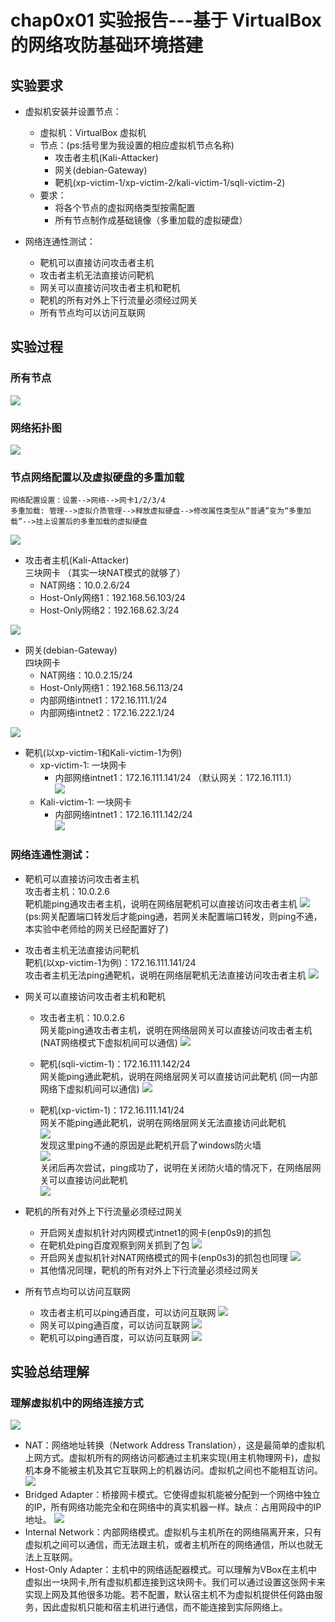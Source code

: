 # chap0x01 实验报告---基于 VirtualBox 的网络攻防基础环境搭建

## 实验要求
* 虚拟机安装并设置节点：
    * 虚拟机：VirtualBox 虚拟机
    * 节点：(ps:括号里为我设置的相应虚拟机节点名称)
       * 攻击者主机(Kali-Attacker)
       * 网关(debian-Gateway)
       * 靶机(xp-victim-1/xp-victim-2/kali-victim-1/sqli-victim-2)
    * 要求：
       * 将各个节点的虚拟网络类型按需配置
       * 所有节点制作成基础镜像（多重加载的虚拟硬盘）

* 网络连通性测试：
    * 靶机可以直接访问攻击者主机
    * 攻击者主机无法直接访问靶机
    * 网关可以直接访问攻击者主机和靶机
    * 靶机的所有对外上下行流量必须经过网关
    * 所有节点均可以访问互联网  


## 实验过程
### 所有节点
![](images/boxes.png)

### 网络拓扑图
![](images/topology.png)

### 节点网络配置以及虚拟硬盘的多重加载
    网络配置设置：设置-->网络-->网卡1/2/3/4  
    多重加载: 管理-->虚拟介质管理-->释放虚拟硬盘-->修改属性类型从“普通”变为“多重加载”-->挂上设置后的多重加载的虚拟硬盘
![](images/doubleload.png)
             
* 攻击者主机(Kali-Attacker)  
三块网卡 （其实一块NAT模式的就够了）
    * NAT网络：10.0.2.6/24
    * Host-Only网络1：192.168.56.103/24
    * Host-Only网络2：192.168.62.3/24   

![](images/attacker.png)
* 网关(debian-Gateway)  
四块网卡
    * NAT网络：10.0.2.15/24
    * Host-Only网络1：192.168.56.113/24
    * 内部网络intnet1：172.16.111.1/24
    * 内部网络intnet2：172.16.222.1/24

![](images/gateway.png)
* 靶机(以xp-victim-1和Kali-victim-1为例)  
    * xp-victim-1:  一块网卡 
        * 内部网络intnet1：172.16.111.141/24   （默认网关：172.16.111.1）  
    ![](images/xp-victim.png)
    * Kali-victim-1:  一块网卡
        * 内部网络intnet1：172.16.111.142/24   
    ![](images/kali-victim.png)


### 网络连通性测试：  
* 靶机可以直接访问攻击者主机  
   攻击者主机：10.0.2.6   
   靶机能ping通攻击者主机，说明在网络层靶机可以直接访问攻击者主机
   ![](images/victim-ping-attacker.png)  
   (ps:网关配置端口转发后才能ping通，若网关未配置端口转发，则ping不通，本实验中老师给的网关已经配置好了)

* 攻击者主机无法直接访问靶机  
   靶机(以xp-victim-1为例)：172.16.111.141/24  
   攻击者主机无法ping通靶机，说明在网络层靶机无法直接访问攻击者主机
   ![](images/attacker-ping-victim.png)  

* 网关可以直接访问攻击者主机和靶机
    * 攻击者主机：10.0.2.6  
      网关能ping通攻击者主机，说明在网络层网关可以直接访问攻击者主机  (NAT网络模式下虚拟机间可以通信)
    ![](images/gateway-ping-attacker.png)
     
    * 靶机(sqli-victim-1)：172.16.111.142/24  
      网关能ping通此靶机，说明在网络层网关可以直接访问此靶机 (同一内部网络下虚拟机间可以通信)
    ![](images/gateway-ping-sqli.png)    
    * 靶机(xp-victim-1)：172.16.111.141/24  
      网关不能ping通此靶机，说明在网络层网关无法直接访问此靶机  
    ![](images/gateway-ping-xp-fail.png)  
      发现这里ping不通的原因是此靶机开启了windows防火墙  
    ![](images/win-pro.png)  
      关闭后再次尝试，ping成功了，说明在关闭防火墙的情况下，在网络层网关可以直接访问此靶机  
    ![](images/gateway-ping-xp-ok.png)  
  
* 靶机的所有对外上下行流量必须经过网关  
   * 开启网关虚拟机针对内网模式intnet1的网卡(enp0s9)的抓包
   * 在靶机处ping百度观察到网关抓到了包 
    ![](images/through-gateway.png)  
   * 开启网关虚拟机针对NAT网络模式的网卡(enp0s3)的抓包也同理
    ![](images/through-gateway-NAT.png)
   * 其他情况同理，靶机的所有对外上下行流量必须经过网关
* 所有节点均可以访问互联网  
    * 攻击者主机可以ping通百度，可以访问互联网
    ![](images/attacker-ping-baidu.png)
    * 网关可以ping通百度，可以访问互联网
    ![](images/gateway-ping-baidu.png)
    * 靶机可以ping通百度，可以访问互联网
    ![](images/victim-ping-baidu.png)


## 实验总结理解
### 理解虚拟机中的网络连接方式
![](images/table.png)
* NAT：网络地址转换（Network Address Translation），这是最简单的虚拟机上网方式。虚拟机所有的网络访问都通过主机来实现(用主机物理网卡)，虚拟机本身不能被主机及其它互联网上的机器访问。虚拟机之间也不能相互访问。
  ![](images/NAT.png)
* Bridged Adapter：桥接网卡模式。它使得虚拟机能被分配到一个网络中独立的IP，所有网络功能完全和在网络中的真实机器一样。缺点：占用网段中的IP地址。
  ![](images/Bridged.png)
* Internal Network：内部网络模式。虚拟机与主机所在的网络隔离开来，只有虚拟机之间可以通信，而无法跟主机，或者主机所在的网络通信，所以也就无法上互联网。
* Host-Only Adapter：主机中的网络适配器模式。可以理解为VBox在主机中虚拟出一块网卡,所有虚拟机都连接到这块网卡。我们可以通过设置这张网卡来实现上网及其他很多功能。若不配置，默认宿主机不为虚拟机提供任何路由服务，因此虚拟机只能和宿主机进行通信，而不能连接到实际网络上。







